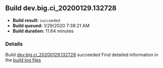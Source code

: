 ## Build dev.big.ci_20200129.132728
- **Build result:** `succeeded`
- **Build queued:** 1/29/2020 7:38:21 AM
- **Build duration:** 11.64 minutes
### Details
Build [dev.big.ci_20200129.132728](https://winappstudio.visualstudio.com/web/build.aspx?pcguid=a4ef43be-68ce-4195-a619-079b4d9834c2&builduri=vstfs%3a%2f%2f%2fBuild%2fBuild%2f32728) succeeded
Find detailed information in the [build log files]()

